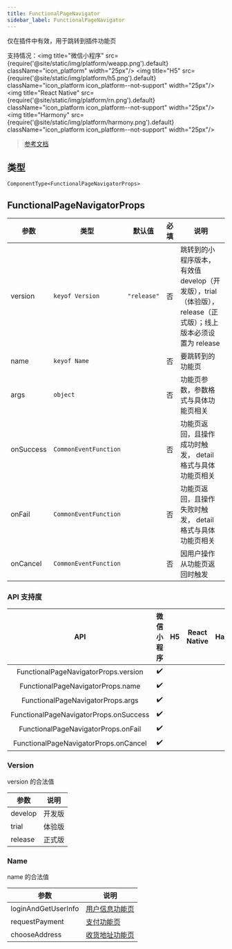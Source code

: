 ```yaml
---
title: FunctionalPageNavigator
sidebar_label: FunctionalPageNavigator
---
```


仅在插件中有效，用于跳转到插件功能页

支持情况：<img title="微信小程序" src={require('@site/static/img/platform/weapp.png').default} className="icon_platform" width="25px"/> <img title="H5" src={require('@site/static/img/platform/h5.png').default} className="icon_platform icon_platform--not-support" width="25px"/> <img title="React Native" src={require('@site/static/img/platform/rn.png').default} className="icon_platform icon_platform--not-support" width="25px"/> <img title="Harmony" src={require('@site/static/img/platform/harmony.png').default} className="icon_platform icon_platform--not-support" width="25px"/>

> [参考文档](https://developers.weixin.qq.com/miniprogram/dev/component/functional-page-navigator.html)

## 类型

```tsx
ComponentType<FunctionalPageNavigatorProps>
```

## FunctionalPageNavigatorProps

| 参数 | 类型 | 默认值 | 必填 | 说明 |
| --- | --- | :---: | :---: | --- |
| version | `keyof Version` | `"release"` | 否 | 跳转到的小程序版本，有效值 develop（开发版），trial（体验版），release（正式版）；线上版本必须设置为 release |
| name | `keyof Name` |  | 否 | 要跳转到的功能页 |
| args | `object` |  | 否 | 功能页参数，参数格式与具体功能页相关 |
| onSuccess | `CommonEventFunction` |  | 否 | 功能页返回，且操作成功时触发， detail 格式与具体功能页相关 |
| onFail | `CommonEventFunction` |  | 否 | 功能页返回，且操作失败时触发， detail 格式与具体功能页相关 |
| onCancel | `CommonEventFunction` |  | 否 | 因用户操作从功能页返回时触发 |

### API 支持度

| API | 微信小程序 | H5 | React Native | Harmony |
| :---: | :---: | :---: | :---: | :---: |
| FunctionalPageNavigatorProps.version | ✔️ |  |  |  |
| FunctionalPageNavigatorProps.name | ✔️ |  |  |  |
| FunctionalPageNavigatorProps.args | ✔️ |  |  |  |
| FunctionalPageNavigatorProps.onSuccess | ✔️ |  |  |  |
| FunctionalPageNavigatorProps.onFail | ✔️ |  |  |  |
| FunctionalPageNavigatorProps.onCancel | ✔️ |  |  |  |

### Version

version 的合法值

| 参数 | 说明 |
| --- | --- |
| develop | 开发版 |
| trial | 体验版 |
| release | 正式版 |

### Name

name 的合法值

| 参数 | 说明 |
| --- | --- |
| loginAndGetUserInfo | [用户信息功能页](https://developers.weixin.qq.com/miniprogram/dev/framework/plugin/functional-pages/user-info.html) |
| requestPayment | [支付功能页](https://developers.weixin.qq.com/miniprogram/dev/framework/plugin/functional-pages/request-payment.html) |
| chooseAddress | [收货地址功能页](https://developers.weixin.qq.com/miniprogram/dev/framework/plugin/functional-pages/choose-address.html) |
